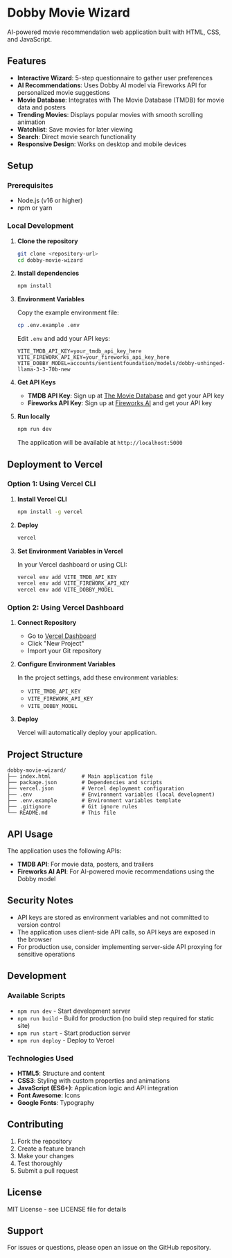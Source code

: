 # Dobby Movie Wizard

AI-powered movie recommendation web application built with HTML, CSS, and JavaScript.

## Features

- **Interactive Wizard**: 5-step questionnaire to gather user preferences
- **AI Recommendations**: Uses Dobby AI model via Fireworks API for personalized movie suggestions
- **Movie Database**: Integrates with The Movie Database (TMDB) for movie data and posters
- **Trending Movies**: Displays popular movies with smooth scrolling animation
- **Watchlist**: Save movies for later viewing
- **Search**: Direct movie search functionality
- **Responsive Design**: Works on desktop and mobile devices

## Setup

### Prerequisites

- Node.js (v16 or higher)
- npm or yarn

### Local Development

1. **Clone the repository**
   ```bash
   git clone <repository-url>
   cd dobby-movie-wizard
   ```

2. **Install dependencies**
   ```bash
   npm install
   ```

3. **Environment Variables**

   Copy the example environment file:
   ```bash
   cp .env.example .env
   ```

   Edit `.env` and add your API keys:
   ```env
   VITE_TMDB_API_KEY=your_tmdb_api_key_here
   VITE_FIREWORK_API_KEY=your_fireworks_api_key_here
   VITE_DOBBY_MODEL=accounts/sentientfoundation/models/dobby-unhinged-llama-3-3-70b-new
   ```

4. **Get API Keys**

   - **TMDB API Key**: Sign up at [The Movie Database](https://www.themoviedb.org/settings/api) and get your API key
   - **Fireworks API Key**: Sign up at [Fireworks AI](https://fireworks.ai/) and get your API key

5. **Run locally**
   ```bash
   npm run dev
   ```

   The application will be available at `http://localhost:5000`

## Deployment to Vercel

### Option 1: Using Vercel CLI

1. **Install Vercel CLI**
   ```bash
   npm install -g vercel
   ```

2. **Deploy**
   ```bash
   vercel
   ```

3. **Set Environment Variables in Vercel**

   In your Vercel dashboard or using CLI:
   ```bash
   vercel env add VITE_TMDB_API_KEY
   vercel env add VITE_FIREWORK_API_KEY
   vercel env add VITE_DOBBY_MODEL
   ```

### Option 2: Using Vercel Dashboard

1. **Connect Repository**

   - Go to [Vercel Dashboard](https://vercel.com/dashboard)
   - Click "New Project"
   - Import your Git repository

2. **Configure Environment Variables**

   In the project settings, add these environment variables:
   - `VITE_TMDB_API_KEY`
   - `VITE_FIREWORK_API_KEY`
   - `VITE_DOBBY_MODEL`

3. **Deploy**

   Vercel will automatically deploy your application.

## Project Structure

```
dobby-movie-wizard/
├── index.html          # Main application file
├── package.json        # Dependencies and scripts
├── vercel.json         # Vercel deployment configuration
├── .env                # Environment variables (local development)
├── .env.example        # Environment variables template
├── .gitignore          # Git ignore rules
└── README.md           # This file
```

## API Usage

The application uses the following APIs:

- **TMDB API**: For movie data, posters, and trailers
- **Fireworks AI API**: For AI-powered movie recommendations using the Dobby model

## Security Notes

- API keys are stored as environment variables and not committed to version control
- The application uses client-side API calls, so API keys are exposed in the browser
- For production use, consider implementing server-side API proxying for sensitive operations

## Development

### Available Scripts

- `npm run dev` - Start development server
- `npm run build` - Build for production (no build step required for static site)
- `npm run start` - Start production server
- `npm run deploy` - Deploy to Vercel

### Technologies Used

- **HTML5**: Structure and content
- **CSS3**: Styling with custom properties and animations
- **JavaScript (ES6+)**: Application logic and API integration
- **Font Awesome**: Icons
- **Google Fonts**: Typography

## Contributing

1. Fork the repository
2. Create a feature branch
3. Make your changes
4. Test thoroughly
5. Submit a pull request

## License

MIT License - see LICENSE file for details

## Support

For issues or questions, please open an issue on the GitHub repository.